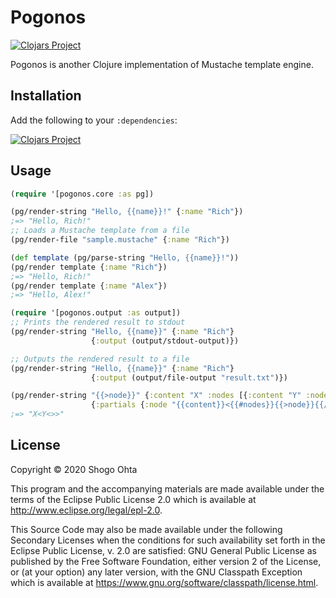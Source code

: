 # Pogonos
[![Clojars Project](https://img.shields.io/clojars/v/pogonos.svg)](https://clojars.org/pogonos)

Pogonos is another Clojure implementation of Mustache template engine.

## Installation

Add the following to your `:dependencies`:

[![Clojars Project](https://clojars.org/pogonos/latest-version.svg)](https://clojars.org/pogonos)

## Usage

```clojure
(require '[pogonos.core :as pg])

(pg/render-string "Hello, {{name}}!" {:name "Rich"})
;=> "Hello, Rich!"
;; Loads a Mustache template from a file
(pg/render-file "sample.mustache" {:name "Rich"})

(def template (pg/parse-string "Hello, {{name}}!"))
(pg/render template {:name "Rich"})
;=> "Hello, Rich!"
(pg/render template {:name "Alex"})
;=> "Hello, Alex!"

(require '[pogonos.output :as output])
;; Prints the rendered result to stdout
(pg/render-string "Hello, {{name}}" {:name "Rich"}
                  {:output (output/stdout-output)})

;; Outputs the rendered result to a file
(pg/render-string "Hello, {{name}}" {:name "Rich"}
                  {:output (output/file-output "result.txt")})

(pg/render-string "{{>node}}" {:content "X" :nodes [{:content "Y" :nodes []}]}
                  {:partials {:node "{{content}}<{{#nodes}}{{>node}}{{/nodes}}>"}})
;=> "X<Y<>>"
```

## License

Copyright © 2020 Shogo Ohta

This program and the accompanying materials are made available under the
terms of the Eclipse Public License 2.0 which is available at
http://www.eclipse.org/legal/epl-2.0.

This Source Code may also be made available under the following Secondary
Licenses when the conditions for such availability set forth in the Eclipse
Public License, v. 2.0 are satisfied: GNU General Public License as published by
the Free Software Foundation, either version 2 of the License, or (at your
option) any later version, with the GNU Classpath Exception which is available
at https://www.gnu.org/software/classpath/license.html.
